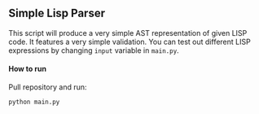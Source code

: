 ## Simple Lisp Parser

This script will produce a very simple AST representation of given LISP code. It features a very simple validation. You can test out different LISP expressions by changing `input` variable in `main.py`.

#### How to run 
Pull repository and run: 
```
python main.py
```